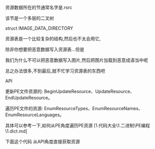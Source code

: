 

资源数据所在的节通常名字是.rsrc

该节是一个多层的二叉树

struct IMAGE_DATA_DIRECTORY

资源表是一个比较复杂的结构,然后也不太会用它,

除非你想要把恶意数据写入资源表...但是



我们为什么不可以把恶意数据写入图片,然后把图片加载到恶意成语当中呢

总之办法很多,不到最后,就不忙学习资源表的东西吧

API

更新PE文件资源的: BeginUpdateResource、UpdateResource、EndUpdateResource。

遍历PE文件的资源: EnumResourceTypes、EnumResourceNames、EnumResourceLanguages。



具体可以参考一下,如何从PE角度遍历PE资源 [1.代码大全\1.二进制\PE编程\1.dict.md]

下面这个代码 从API角度直接获取资源

